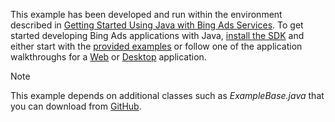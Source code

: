 This example has been developed and run within the environment described in [Getting Started Using Java with Bing Ads Services](../../concepts/getting-started-using-java-with-bing-ads-services.md). To get started developing Bing Ads applications with Java, [install the SDK](../../concepts/getting-started-using-java-with-bing-ads-services.md#installation) and either start with the [provided examples](http://go.microsoft.com/fwlink/?LinkId=525443) or follow one of the application walkthroughs for a [Web](Walkthrough:%20Bing%20Ads%20Web%20Application%20in%20Java.md) or [Desktop](Walkthrough:%20Bing%20Ads%20Desktop%20Application%20in%20Java.md) application.

> [!NOTE]
> This example depends on additional classes such as *ExampleBase.java* that you can download from [GitHub](http://go.microsoft.com/fwlink/?LinkId=525443).
